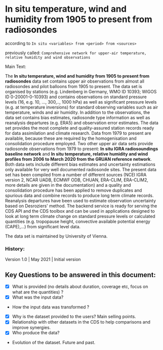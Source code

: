 # In situ temperature, wind and humidity from 1905 to present from radiosondes

according to `In situ <variables> from <period> from <sources>`

previously called: `Comprehensive network for upper-air temperature, relative humidity and wind observations`

Main Text:

The **In situ temperature, wind and humidity from 1905 to present from radiosondes** data set contains upper air observations from almost all radiosondes and pilot balloons from 1905 to present. The data set is organised by stations (e.g. Lindenberg in Germany, WMO ID 10393; WIGOS ID 0-20001-0-10393) and contains observations on standard pressure levels (16, e.g. 10, ..., 300,.., 1000 hPa) as well as significant pressure levels (e.g. at temperature inversions) for standard observing variables such as air temperature, winds and air humidity. In addition to the observations, the data set contains bias estimates, radiosonde type information as well as reanalysis departures (e.g. ERA5) and observation error estimates. The data set provides the most complete and quality-assured station records ready for data assimilation and climate research. Data from 1979 to present are available, because these are required by the homogenisation and consolidation procedure employed. Two other upper air data sets provide radiosonde observations from 1979 to present: **In situ IGRA radiosoundings baseline network** and **In situ temperature, relative humidity and wind profiles from 2006 to March 2020 from the GRUAN reference network**. Both data sets include different bias estimates and uncertainty estimations only available for very well documented radiosonde sites. The present data set has been compiled from a number of different sources (NCEI IGRA version 2, NCAR UADB, ECMWF ODB, CHUAN, ERA-CLIM, ERA-CLIM2, more details are given in the documentation) and a quality and consolidation procedure has been applied to remove duplicates and spurious data and combine records to produce long term climate records. Reanalysis departures have been used to estimate observation uncertainty based on Desroziers' method. The backend service is ready for serving the CDS API and the CDS toolbox and can be used in applications designed to look at long term climate change on standard pressure levels or calculated quantities (e.g. tropopause height, convective available potential energy (CAPE),...) from significant level data. 

The data set is maintained by University of Vienna. 

### History:

Version 1.0 | May 2021 | Initial version


<!-- More details about the product are given in the Documentation section.



## to be added in a next version, when these data sets are available

The data content is also available in more integrated form in the companion monthly data set , which contains gridded fields calculated from the station data, which can be directly compared to other gridded data such as reanalyses or satellite products. The user should also be aware of an additional historical radiosonde inter-comparison data set ,which provides unique opportunities to diagnose systematic errors between radiosonde types. -->



## Key Questions to be answered in this document:

- [x] What is provided (no details about duration, coverage etc, focus on what are the quantities) ?
- [x] What was the input data?
- How the input data was transformed ?
- [x] Why is the dataset provided to the users? Main selling points.
- [x] Relationship with other datasets in the CDS to help comparisons and improve synergies. 
- [x] Who produce the data?
- Evolution of the dataset. Future and past.

